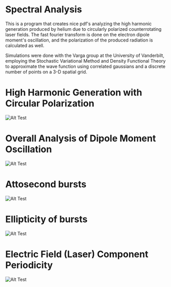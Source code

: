 # Spectral Analysis

This is a program that creates nice pdf's analyzing the high harmonic generation produced by helium due to circularly polarized counterrotating laser fields. The fast fourier transform is done on the electron dipole moment's oscillation, and the polarization of the produced radiation is calculated as well.

Simulations were done with the Varga group at the University of Vanderbilt, employing the Stochastic Variational Method and Density Functional Theory to approximate the wave function using correlated gaussians and a discrete number of points on a 3-D spatial grid. 


# High Harmonic Generation with Circular Polarization
![Alt Test](https://github.com/claytonblythe/spectral_analysis/blob/master/spectra.png)

# Overall Analysis of Dipole Moment Oscillation
![Alt Test](https://github.com/claytonblythe/spectral_analysis/blob/master/clay_long_sin_squared_multi_.43_first_and_fourth_.png)
# Attosecond bursts
![Alt Test](https://github.com/claytonblythe/spectral_analysis/blob/master/attosecon_bursts.png)

# Ellipticity of bursts
![Alt Test](https://github.com/claytonblythe/spectral_analysis/blob/master/ellipticity.png)

# Electric Field (Laser) Component Periodicity
![Alt Test](https://github.com/claytonblythe/spectral_analysis/blob/master/laser.png)
